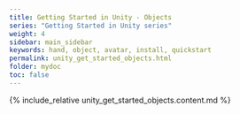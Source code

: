 ```yaml
---
title: Getting Started in Unity - Objects
series: "Getting Started in Unity series"
weight: 4
sidebar: main_sidebar
keywords: hand, object, avatar, install, quickstart
permalink: unity_get_started_objects.html
folder: mydoc
toc: false
---
```


{% include_relative unity_get_started_objects.content.md %}
